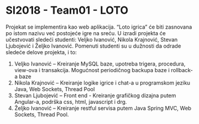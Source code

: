 # SI2018 - Team01 - LOTO
Projekat se implementira kao web aplikacija. “Loto igrica” će biti zasnovana po istom nazivu već postojeće igre na sreću. U izradi projekta će učestvovati sledeći studenti: Veljko Ivanović, Nikola Krajnović, Stevan Ljubojević i Željko Ivanović. Pomenuti studenti su u dužnosti da odrade sledeće delove projekta, i to:
1. Veljko Ivanović – Kreiranje MySQL baze, upotreba trigera, procedura, view-ova i transakcija. Mogućnost periodičnog backupa baze i rollback-a baze
2. Nikola Krajnović – Kreiranje logike igrice i chat-a u programskom jeziku Java, Web Sockets, Thread Pool
3. Stevan Ljubojević – Front end - Kreiranje grafičkog dizajna putem Angular-a, podrška css, html, javascript i drg.
4. Željko Ivanović – Kreiranje restful servisa putem Java Spring MVC, Web Sockets, Thread Pool.
